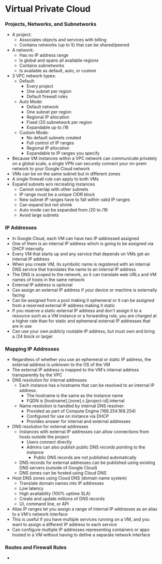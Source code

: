 # Virtual Private Cloud

### Projects, Networks, and Subnetworks
* A project:
    * Associates objects and services with billing
    * Contains networks (up to 5) that can be shared/peered
* A network:
    * Has no IP address range
    * Is global and spans all available regions
    * Contains subnetworks
    * Is available as default, auto, or custom
* 3 VPC network types:
    * Default:
        * Every project
        * One subnet per region
        * Default firewall rules
    * Auto Mode:
        * Default network
        * One subnet per region
        * Regional IP allocation
        * Fixed /20 subnetwork per region
        * Expandable up to /16
    * Custom Mode:
        * No default subnets created
        * Full control of IP ranges
        * Regional IP allocation
        * Expandable to IP ranges you specify
* Because VM instances within a VPC network can communicate privately on a global scale, a single VPN can securely connect your on-prem network to your Google Cloud network
* VMs can be on the same subnet but in different zones
* A single firewall rule can apply to both VMs
* Expand subnets w/o recreating instances
    * Cannot overlap with other subnets
    * IP range must be a unique CIDR block
    * New subnet IP ranges have to fall within valid IP ranges
    * Can expand but not shrink
    * Auto mode can be expanded from /20 to /16
    * Avoid large subnets

### IP Addresses
* In Google Cloud, each VM can have two IP addressed assigned
* One of them is an internal IP address which is going to be assigned via DHCP internally
* Every VM that starts up and any service that depends on VMs get an internal IP address
* When you create VM, its symbolic name is registered with an internal DNS service that translates the name to an internal IP address
* The DNS is scoped to the network, so it can translate web URLs and VM names of hosts in the same network
* External IP address is optional
* Can assign an external IP address if your device or machine is externally facing
* Can be assigned from a pool making it ephemeral or it can be assigned from a reserved external IP address making it static
* If you reserve a static external IP address and don't assign it to a resource such as a VM instance or a forwarding rule, you are charged at a higher rate than for static and ephemeral external IP addresses that are in use
* Can use your own publicly routable IP address, but must own and bring a /24 block or larger

### Mapping IP Addresses
* Regardless of whether you use an ephemeral or static IP address, the external address is unknown to the OS of the VM
* The external IP address is mapped to the VM's internal address transparently by the VPC
* DNS resolution for internal addresses
    * Each instance has a hostname that can be resolved to an internal IP address:
        * The hostname is the same as the instance name
        * FQDN is [hostname].[zone].c.[project-id].internal
   * Name resolution is handled by internal DNS resolver:
       * Provided as part of Compute Engine (169.254.169.254)
       * Configured for use on instance via DHCP
       * Provides answer for internal and external addresses
* DNS resolution for external addresses
    * Instances with external IP addresses can allow connections from hosts outside the project
        * Users connect directly 
        * Admins can also publish public DNS records pointing to the instance
            * Public DNS records are not published automatically
    * DNS records for external addresses can be published using existing DNS servers (outside of Google Cloud)
    * DNS zones can be hosted using Cloud DNS
* Host DNS zones using Cloud DNS (domain name system)
    * Translate domain names into IP addresses
    * Low latency
    * High availability (100% uptime SLA)
    * Create and update millions of DNS records
    * UI, command line, or API
* Alias IP ranges let you assign a range of internal IP addresses as an alias to a VM's network interface
* This is useful if you have multiple services running on a VM, and you want to assign a different IP address to each service
* Can configure multiple IP addresses representing containers or apps hosted in a VM without having to define a separate network interface

### Routes and Firewall Rules
* 




   